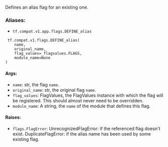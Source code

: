 
Defines an alias flag for an existing one.
### Aliases:
- `tf.compat.v1.app.flags.DEFINE_alias`

```
 tf.compat.v1.flags.DEFINE_alias(
    name,
    original_name,
    flag_values=_flagvalues.FLAGS,
    module_name=None
)
```
#### Args:
- `name`: str, the flag `name`.
- `original_name`: str, the original flag `name`.
- `flag_values`: FlagValues, the FlagValues instance with which the flag will be registered. This should almost never need to be overridden.
- `module_name`: A string, the `name` of the module that defines this flag.
#### Raises:
- `flags.FlagError`: UnrecognizedFlagError: if the referenced flag doesn't exist. DuplicateFlagError: if the alias name has been used by some existing flag.
